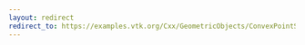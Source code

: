 ```yaml
---
layout: redirect
redirect_to: https://examples.vtk.org/Cxx/GeometricObjects/ConvexPointSet/
---
```

